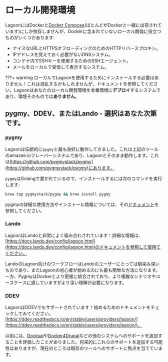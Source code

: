 # ローカル開発環境

LagoonにはDockerと[Docker Compose](https://docs.docker.com/compose/)(ほとんどがDockerと一緒に出荷されています)にしか依存しませんが、Dockerに含まれていないローカル開発に役立つものがいくつかあります:

* ナイスなURLとHTTPSオフローディングのためのHTTPリバースプロキシ。
* IPアドレスを覚えておく必要がないDNSシステム。
* コンテナ内でSSHキーを使用するためのSSHエージェント。
* メールをローカルで受信して表示するシステム。

???+ warning
    ローカルでLagoonを使用するためにインストールする必要はありません！これは混乱するかもしれませんが、ドキュメントを参照してください。Lagoonはあなたのローカル開発環境を本番環境に**デプロイ**するシステムであり、環境そのものでは**ありません**。

## pygmy、DDEV、またはLando - 選択はあなた次第です。

### pygmy

Lagoonは伝統的に`pygmy`と最も良好に動作してきました。これは上記のツールのamazee.ioフレーバーシステムであり、Lagoonとそのまま動作します。これは[https://github.com/pygmystack/pygmy](https://github.com/pygmystack/pygmy)にあります。

`pygmy`はGolangで書かれているので、インストールするには次のコマンドを実行します:

```bash title="HomeBrewでのインストール"
brew tap pygmystack/pygmy && brew install pygmy
```

pygmyの詳細な使用方法やインストール情報については、その[ドキュメント](https://pygmystack.github.io/pygmy)を参照してください。

### Lando

LagoonはLandoと非常によく組み合わされています！詳細な情報は、[https://docs.lando.dev/config/lagoon.html](https://docs.lando.dev/config/lagoon.html)のドキュメントを参照して使用てください。

LandoのLagoon向けのワークフローはLandoのユーザーにとっては馴染み深いものであり、またLagoonの初心者が始めるのにも最も簡単な方法になります。一方、PygmyはDockerとより密接に統合されており、より複雑なシナリオやユースケースに適していますがより深い理解が必要になります。

### DDEV

LagoonはDDEVでもサポートされています！始めるためのドキュメントをチェックしてみてください。[https://ddev.readthedocs.io/en/stable/users/providers/lagoon/](https://ddev.readthedocs.io/en/stable/users/providers/lagoon/)。

以前には、[Docksal](https://docksal.io/)や[Docker4Drupal](https://wodby.com/docs/stacks/drupal/local/)などの他のシステムへのサポートを追加することを評価したことがありました。将来的にこれらのサポートを追加する可能性はありますが、現在のところは既存のツールへのサポートに焦点を当てています。
